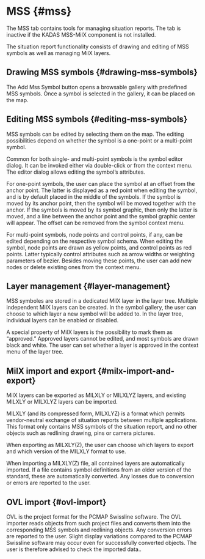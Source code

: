 # MSS {#mss}

The MSS tab contains tools for managing situation reports. The tab is inactive if the KADAS MSS-MilX component is not installed.

The situation report functionality consists of drawing and editing of MSS symbols as well as managing MilX layers.

## Drawing MSS symbols {#drawing-mss-symbols}

The Add Mss Symbol button opens a browsable gallery with predefined MSS symbols. Once a symbol is selected in the gallery, it can be placed on the map.

## Editing MSS symbols {#editing-mss-symbols}

MSS symbols can be edited by selecting them on the map. The editing possibilities depend on whether the symbol is a one-point or a multi-point symbol.

Common for both single- and multi-point symbols is the symbol editor dialog. It can be invoked either via double-click or from the context menu. The editor dialog allows editing the symbol’s attributes.

For one-point symbols, the user can place the symbol at an offset from the anchor point. The latter is displayed as a red point when editing the symbol, and is by default placed in the middle of the symbols. If the symbol is moved by its anchor point, then the symbol will be moved together with the anchor. If the symbols is moved by its symbol graphic, then only the latter is moved, and a line between the anchor point and the symbol graphic center will appear. The offset can be removed from the symbol context menu.

For multi-point symbols, node points and control points, if any, can be edited depending on the respective symbol schema. When editing the symbol, node points are drawn as yellow points, and control points as red points. Latter typically control attributes such as arrow widths or weighting parameters of bezier. Besides moving these points, the user can add new nodes or delete existing ones from the context menu.

## Layer management {#layer-management}

MSS symboles are stored in a dedicated MilX layer in the layer tree. Multiple independent MilX layers can be created. In the symbol gallery, the user can choose to which layer a new symbol will be added to. In the layer tree, individual layers can be enabled or disabled.

A special property of MilX layers is the possibility to mark them as “approved.” Approved layers cannot be edited, and most symbols are drawn black and white. The user can set whether a layer is approved in the context menu of the layer tree.

## MilX import and export {#milx-import-and-export}

MilX layers can be exported as MILXLY or MILXLYZ layers, and existing MILXLY or MILXLYZ layers can be imported.

MILXLY (and its compressed form, MILXLYZ) is a format which permits vendor-neutral exchange of situation reports between multiple applications. This format only contains MSS symbols of the situation report, and no other objects such as redlining drawing, pins or camera pictures.

When exporting as MILXLY(Z), the user can choose which layers to export and which version of the MILXLY format to use.

When importing a MILXLY(Z) file, all contained layers are automatically imported. If a file contains symbol definitions from an older version of the standard, these are automatically converted. Any losses due to conversion or errors are reported to the user.

## OVL import {#ovl-import}

OVL is the project format for the PCMAP Swissline software. The OVL importer reads objects from such project files and converts them into the corresponding MSS symbols and redlining objects. Any conversion errors are reported to the user. Slight display variations compared to the PCMAP Swissline software may occur even for successfully converted objects. The user is therefore advised to check the imported data..
